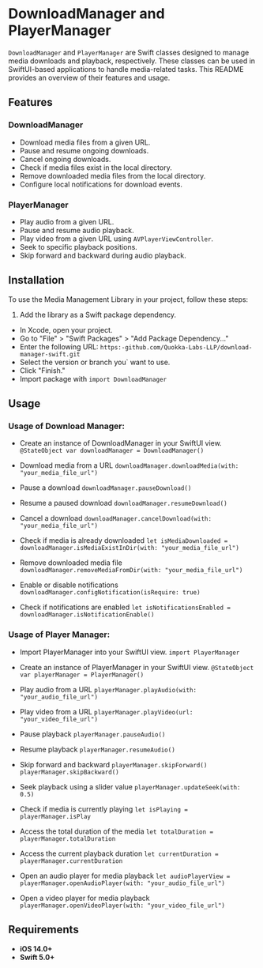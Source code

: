 # DownloadManager and PlayerManager

`DownloadManager` and `PlayerManager` are Swift classes designed to manage media downloads and playback, respectively. These classes can be used in SwiftUI-based applications to handle media-related tasks. This README provides an overview of their features and usage.

## Features

### DownloadManager

- Download media files from a given URL.
- Pause and resume ongoing downloads.
- Cancel ongoing downloads.
- Check if media files exist in the local directory.
- Remove downloaded media files from the local directory.
- Configure local notifications for download events.

### PlayerManager

- Play audio from a given URL.
- Pause and resume audio playback.
- Play video from a given URL using `AVPlayerViewController`.
- Seek to specific playback positions.
- Skip forward and backward during audio playback.

## Installation

To use the Media Management Library in your project, follow these steps:

1. Add the library as a Swift package dependency.

- In Xcode, open your project.
- Go to "File" > "Swift Packages" > "Add Package Dependency..."
- Enter the following URL: `https:-github.com/Quokka-Labs-LLP/download-manager-swift.git`
- Select the version or branch you` want to use.
- Click "Finish."
- Import package with `import DownloadManager`


## Usage

### Usage of Download Manager:

- Create an instance of DownloadManager in your SwiftUI view.
`@StateObject var downloadManager = DownloadManager()`

- Download media from a URL
`downloadManager.downloadMedia(with: "your_media_file_url")`

- Pause a download
`downloadManager.pauseDownload()`

- Resume a paused download
`downloadManager.resumeDownload()`

- Cancel a download
`downloadManager.cancelDownload(with: "your_media_file_url")`

- Check if media is already downloaded
`let isMediaDownloaded = downloadManager.isMediaExistInDir(with: "your_media_file_url")`

- Remove downloaded media file
`downloadManager.removeMediaFromDir(with: "your_media_file_url")`

- Enable or disable notifications
`downloadManager.configNotification(isRequire: true)`

- Check if notifications are enabled
`let isNotificationsEnabled = downloadManager.isNotificationEnable()`

### Usage of Player Manager:

- Import PlayerManager into your SwiftUI view.
`import PlayerManager`

- Create an instance of PlayerManager in your SwiftUI view.
`@StateObject var playerManager = PlayerManager()`

- Play audio from a URL
`playerManager.playAudio(with: "your_audio_file_url")`

- Play video from a URL
`playerManager.playVideo(url: "your_video_file_url")`

- Pause playback
`playerManager.pauseAudio()`

- Resume playback
`playerManager.resumeAudio()`

- Skip forward and backward
`playerManager.skipForward()`
`playerManager.skipBackward()`

- Seek playback using a slider value
`playerManager.updateSeek(with: 0.5)`

- Check if media is currently playing
`let isPlaying = playerManager.isPlay`

- Access the total duration of the media
`let totalDuration = playerManager.totalDuration`

- Access the current playback duration
`let currentDuration = playerManager.currentDuration`

- Open an audio player for media playback
`let audioPlayerView = playerManager.openAudioPlayer(with: "your_audio_file_url")`

- Open a video player for media playback
`playerManager.openVideoPlayer(with: "your_video_file_url")`


## Requirements
- **iOS 14.0+**
- **Swift 5.0+**







